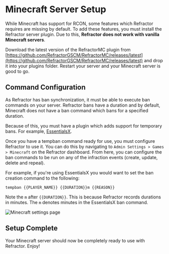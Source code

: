 # Minecraft Server Setup

While Minecraft has support for RCON, some features which Refractor requires are missing by default. To add these features, you must install the Refractor server plugin. Due to this, **Refractor does not work with vanilla Minecraft servers**.

Download the latest version of the RefractorMC plugin from [https://github.com/RefractorGSCM/RefractorMC/releases/latest](https://github.com/RefractorGSCM/RefractorMC/releases/latest) and drop it into your plugins folder. Restart your server and your Minecraft server is good to go.

## Command Configuration

As Refractor has ban synchronization, it must be able to execute ban commands on your server. Refractor bans have a duration and by default, Minecraft does not have a ban command which bans for a specified duration.

Because of this, you must have a plugin which adds support for temporary bans. For example, [EssentialsX](https://www.spigotmc.org/resources/essentialsx.9089).

Once you have a tempban command ready for use, you must configure Refractor to use it. You can do this by navigating to `Admin Settings > Games > Minecraft` on the Refractor dashboard. From here, you can configure the ban commands to be run on any of the infraction events (create, update, delete and repeal).

For example, if you're using EssentialsX you would want to set the ban creation command to the following:

```
tempban {{PLAYER_NAME}} {{DURATION}}m {{REASON}}
```

Note the `m` after `{{DURATION}}`. This is because Refractor records durations in minutes. The `m` denotes minutes in the EssentialsX ban command.

![Minecraft settings page](/images/minecraft_settings.png)

## Setup Complete

Your Minecraft server should now be completely ready to use with Refractor. Enjoy!
